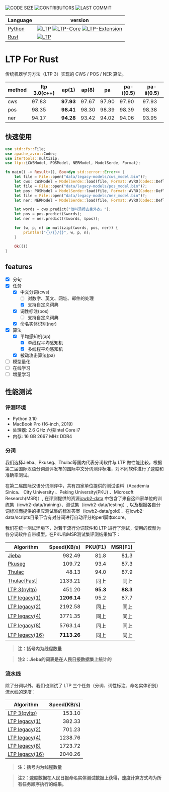 ![CODE SIZE](https://img.shields.io/github/languages/code-size/HIT-SCIR/ltp)
![CONTRIBUTORS](https://img.shields.io/github/contributors/HIT-SCIR/ltp)
![LAST COMMIT](https://img.shields.io/github/last-commit/HIT-SCIR/ltp)

| Language                             | version                                                                                                                                                                                                                                                                                                                   |
| ------------------------------------ | ------------------------------------------------------------------------------------------------------------------------------------------------------------------------------------------------------------------------------------------------------------------------------------------------------------------------- |
| [Python](python/interface/README.md) | [![LTP](https://img.shields.io/pypi/v/ltp?label=LTP)](https://pypi.org/project/ltp) [![LTP-Core](https://img.shields.io/pypi/v/ltp-core?label=LTP-Core)](https://pypi.org/project/ltp-core)   [![LTP-Extension](https://img.shields.io/pypi/v/ltp-extension?label=LTP-Extension)](https://pypi.org/project/ltp-extension) |
| [Rust](rust/ltp/README.md)           | [![LTP](https://img.shields.io/crates/v/ltp?label=LTP)](https://crates.io/crates/ltp)                                                                                                                                                                                                                                     |

# LTP For Rust

传统机器学习方法（LTP 3）实现的 CWS / POS / NER 算法。

| method | ltp 3.0(c++) | ap(1)     | ap(8) | pa    | pa-i(0.5) | pa-ii(0.5) |
| ------ | ------------ | --------- | ----- | ----- | --------- | ---------- |
| cws    | 97.83        | **97.93** | 97.67 | 97.90 | 97.90     | 97.93      |
| pos    | 98.35        | **98.41** | 98.30 | 98.39 | 98.39     | 98.38      |
| ner    | 94.17        | **94.28** | 93.42 | 94.02 | 94.06     | 93.95      |

## 快速使用

```rust
use std::fs::File;
use apache_avro::Codec;
use itertools::multizip;
use ltp::{CWSModel, POSModel, NERModel, ModelSerde, Format};

fn main() -> Result<(), Box<dyn std::error::Error>> {
    let file = File::open("data/legacy-models/cws_model.bin")?;
    let cws: CWSModel = ModelSerde::load(file, Format::AVRO(Codec::Deflate))?;
    let file = File::open("data/legacy-models/pos_model.bin")?;
    let pos: POSModel = ModelSerde::load(file, Format::AVRO(Codec::Deflate))?;
    let file = File::open("data/legacy-models/ner_model.bin")?;
    let ner: NERModel = ModelSerde::load(file, Format::AVRO(Codec::Deflate))?;

    let words = cws.predict("他叫汤姆去拿外衣。");
    let pos = pos.predict(&words);
    let ner = ner.predict((&words, &pos));

    for (w, p, n) in multizip((words, pos, ner)) {
        println!("{}/{}/{}", w, p, n);
    }

    Ok(())
}
```

## features

- [x] 分句
- [x] 任务
  - [x] 中文分词(cws)
    - [ ] 对数字、英文、网址、邮件的处理
    - [x] 支持自定义词典
  - [x] 词性标注(pos)
    - [ ] 支持自定义词典
  - [x] 命名实体识别(ner)
- [x] 算法
  - [x] 平均感知机(ap)
    - [x] 单线程平均感知机
    - [x] 多线程平均感知机
  - [x] 被动攻击算法(pa)
- [ ] 模型量化
- [ ] 在线学习
- [ ] 增量学习

## 性能测试

### 评测环境

- Python 3.10
- MacBook Pro (16-inch, 2019)
- 处理器: 2.6 GHz 六核Intel Core i7
- 内存: 16 GB 2667 MHz DDR4

### 分词

我们选择Jieba、Pkuseg、Thulac等国内代表分词软件与 LTP 做性能比较，根据第二届国际汉语分词测评发布的国际中文分词测评标准，对不同软件进行了速度和准确率测试。

在第二届国际汉语分词测评中，共有四家单位提供的测试语料（Academia Sinica、 City University 、Peking University(PKU)
、Microsoft Research(MSR)）, 在评测提供的资源[icwb2-data](http://sighan.cs.uchicago.edu/bakeoff2005/)
中包含了来自这四家单位的训练集（icwb2-data/training）、测试集（icwb2-data/testing）,
以及根据各自分词标准而提供的相应测试集的标准答案（icwb2-data/gold）．在icwb2-data/scripts目录下含有对分词进行自动评分的perl脚本score。

我们在统一测试环境下，对若干流行分词软件和 LTP 进行了测试，使用的模型为各分词软件自带模型。在PKU和MSR测试集评测结果如下：

| Algorithm                                                                    | Speed(KB/s) |  PKU(F1) |  MSR(F1) |
| ---------------------------------------------------------------------------- | ----------: | -------: | -------: |
| [Jieba](https://github.com/fxsjy/jieba)                                      |      982.49 |     81.8 |     81.3 |
| [Pkuseg](https://github.com/lancopku/pkuseg-python)                          |      109.72 |     93.4 |     87.3 |
| [Thulac](https://github.com/thunlp/THULAC-Python)                            |       48.13 |     94.0 |     87.9 |
| [Thulac\[Fast\]](https://github.com/thunlp/THULAC-Python)                    |     1133.21 |       同上 |       同上 |
| [LTP 3(pyltp)](https://github.com/HIT-SCIR/pyltp)                            |      451.20 | **95.3** | **88.3** |
| [LTP legacy(1)](https://github.com/HIT-SCIR/ltp/tree/main/python/extension)  | **1206.14** |     95.2 |     87.7 |
| [LTP legacy(2)](https://github.com/HIT-SCIR/ltp/tree/main/python/extension)  |     2192.58 |       同上 |       同上 |
| [LTP legacy(4)](https://github.com/HIT-SCIR/ltp/tree/main/python/extension)  |     3771.35 |       同上 |       同上 |
| [LTP legacy(8)](https://github.com/HIT-SCIR/ltp/tree/main/python/extension)  |     5763.14 |       同上 |       同上 |
| [LTP legacy(16)](https://github.com/HIT-SCIR/ltp/tree/main/python/extension) | **7113.26** |       同上 |       同上 |

> **注：括号内为线程数量**

> **注2：Jieba的词表是在人民日报数据集上统计的**

### 流水线

除了分词以外，我们也测试了 LTP 三个任务（分词、词性标注、命名实体识别）流水线的速度：

| Algorithm                                                                    | Speed(KB/s) |
| ---------------------------------------------------------------------------- | ----------: |
| [LTP 3(pyltp)](https://github.com/HIT-SCIR/pyltp)                            |      153.10 |
| [LTP legacy(1)](https://github.com/HIT-SCIR/ltp/tree/main/python/extension)  |      382.33 |
| [LTP legacy(2)](https://github.com/HIT-SCIR/ltp/tree/main/python/extension)  |      701.23 |
| [LTP legacy(4)](https://github.com/HIT-SCIR/ltp/tree/main/python/extension)  |     1238.76 |
| [LTP legacy(8)](https://github.com/HIT-SCIR/ltp/tree/main/python/extension)  |     1723.72 |
| [LTP legacy(16)](https://github.com/HIT-SCIR/ltp/tree/main/python/extension) |     2040.26 |

> **注：括号内为线程数量**

> **注2：速度数据在人民日报命名实体测试数据上获得，速度计算方式均为所有任务顺序执行的结果。**
